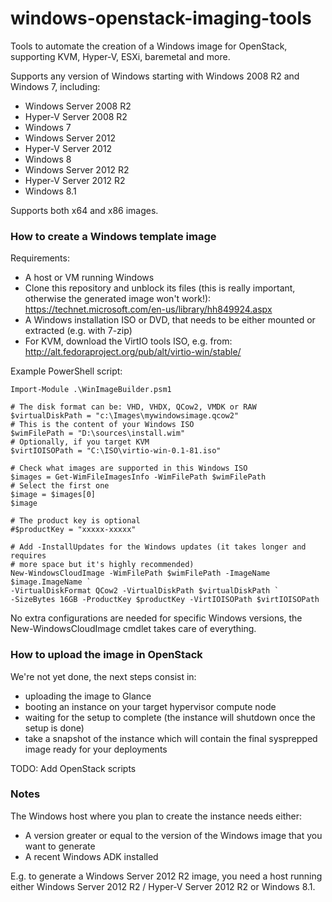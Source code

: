 windows-openstack-imaging-tools
===============================

Tools to automate the creation of a Windows image for OpenStack, supporting KVM, Hyper-V, ESXi, baremetal and more.

Supports any version of Windows starting with Windows 2008 R2 and Windows 7, including:

* Windows Server 2008 R2
* Hyper-V Server 2008 R2
* Windows 7
* Windows Server 2012
* Hyper-V Server 2012
* Windows 8
* Windows Server 2012 R2
* Hyper-V Server 2012 R2
* Windows 8.1

Supports both x64 and x86 images.

### How to create a Windows template image

Requirements:

* A host or VM running Windows 
* Clone this repository and unblock its files (this is really important, otherwise the generated image won't work!):
https://technet.microsoft.com/en-us/library/hh849924.aspx
* A Windows installation ISO or DVD, that needs to be either mounted or extracted (e.g. with 7-zip)
* For KVM, download the VirtIO tools ISO, e.g. from: http://alt.fedoraproject.org/pub/alt/virtio-win/stable/

Example PowerShell script:

    Import-Module .\WinImageBuilder.psm1

    # The disk format can be: VHD, VHDX, QCow2, VMDK or RAW
    $virtualDiskPath = "c:\Images\mywindowsimage.qcow2"
    # This is the content of your Windows ISO
    $wimFilePath = "D:\sources\install.wim"
    # Optionally, if you target KVM
    $virtIOISOPath = "C:\ISO\virtio-win-0.1-81.iso"

    # Check what images are supported in this Windows ISO
    $images = Get-WimFileImagesInfo -WimFilePath $wimFilePath
    # Select the first one
    $image = $images[0]
    $image

    # The product key is optional
    #$productKey = "xxxxx-xxxxx"

    # Add -InstallUpdates for the Windows updates (it takes longer and requires
    # more space but it's highly recommended)
    New-WindowsCloudImage -WimFilePath $wimFilePath -ImageName $image.ImageName `
    -VirtualDiskFormat QCow2 -VirtualDiskPath $virtualDiskPath `
    -SizeBytes 16GB -ProductKey $productKey -VirtIOISOPath $virtIOISOPath

No extra configurations are needed for specific Windows versions, the New-WindowsCloudImage cmdlet takes care of everything.

### How to upload the image in OpenStack

We're not yet done, the next steps consist in:

* uploading the image to Glance
* booting an instance on your target hypervisor compute node
* waiting for the setup to complete (the instance will shutdown once the setup is done) 
* take a snapshot of the instance which will contain the final sysprepped image ready for your deployments

TODO: Add OpenStack scripts

### Notes

The Windows host where you plan to create the instance needs either:

* A version greater or equal to the version of the Windows image that you want to generate
* A recent Windows ADK installed

E.g. to generate a Windows Server 2012 R2 image, you need a host running either Windows Server 2012 R2 / Hyper-V Server 2012 R2 or Windows 8.1.
